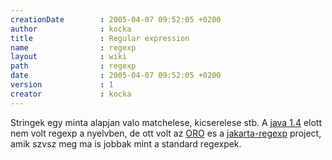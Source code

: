 ```yaml
---
creationDate        : 2005-04-07 09:52:05 +0200 
author              : kocka 
title               : Regular expression 
name                : regexp 
layout              : wiki 
path                : regexp 
date                : 2005-04-07 09:52:05 +0200 
version             : 1 
creator             : kocka 
---
```

Stringek egy minta alapjan valo matchelese, kicserelese stb. A [java 1.4](java%201.4.html) elott nem volt regexp a nyelvben, de ott volt az [ORO](ORO.html) es a [jakarta-regexp](Missing.html) project, amik szvsz meg ma is jobbak mint a standard regexpek.
